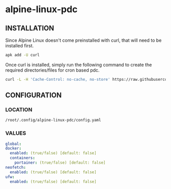 # alpine-linux-pdc

## INSTALLATION

Since Alpine Linux doesn't come preinstalled with curl, that will need to be installed first.

```bash
apk add -U curl
```

Once curl is installed, simply run the following command to create the required directories/files for cron based pdc.

```bash
curl -L -H 'Cache-Control: no-cache, no-store' https://raw.githubusercontent.com/chadwagoner/alpine-linux-pdc/main/init.sh | bash
```

## CONFIGURATION

### LOCATION 

```bash
/root/.config/alpine-linux-pdc/config.yaml
```

### VALUES

```yaml
global:
docker:
  enabled: (true/false) [default: false]
  containers:
    portainer: (true/false) [default: false]
neofetch:
  enabled: (true/false) [default: false]
ufw:
  enabled: (true/false) [default: false]
```